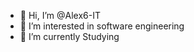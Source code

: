 - 👋 Hi, I’m @Alex6-IT
- 👀 I’m interested in software engineering  
- 🌱 I’m currently Studying

<!---
Alex6-IT/Alex6-IT is a ✨ special ✨ repository because its `README.md` (this file) appears on your GitHub profile.
You can click the Preview link to take a look at your changes.
--->
